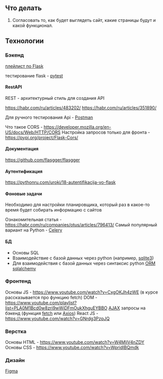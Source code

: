 ## Что делать
1. Согласовать то, как будет выглядеть сайт, какие страницы будут и какой функционал.

## Технологии
### Бэкенд

[плейлист по Flask](https://www.youtube.com/playlist?list=PLA0M1Bcd0w8yrxtwgqBvT6OM4HkOU3xYn)

тестирование flask - [pytest](https://flask.palletsprojects.com/en/stable/testing/)
#### RestAPI

REST - архитектурный стиль для создания API

https://habr.com/ru/articles/483202/
https://habr.com/ru/articles/351890/

Для ручного тестирования Api - [Postman](https://www.postman.com/)

Что такое CORS - https://developer.mozilla.org/en-US/docs/Web/HTTP/CORS
Настройка запросов только для фронта - https://pypi.org/project/Flask-Cors/


#### Документация

https://github.com/flasgger/flasgger


#### Аутентификация

https://pythonru.com/uroki/18-autentifikacija-vo-flask


#### Фоновые задачи
Необходимо для настройки планировщика, который раз в какое-то время будет собирать информацию с сайтов

Ознакомительная статья - https://habr.com/ru/companies/otus/articles/796413/
Самый популярный вариант на Python - [Celery](https://docs.celeryq.dev/en/stable/)

#### БД

- Основы SQL
- Взаимодействие с базой данных через python (например, [sqlite3](https://docs.python.org/3/library/sqlite3.html))
- Для взаимодействия с базой данных через синтаксис python [ORM sqlalchemy](https://docs.sqlalchemy.org/en/20/)


### Фронтенд

Основы JS - https://www.youtube.com/watch?v=CxgOKJh4zWE (в курсе рассказывается про функцию fetch)
DOM - https://www.youtube.com/playlist?list=PLA0M1Bcd0w8zri9wWiDFmOukXhguEYBBO
[AJAX](https://developer.mozilla.org/en-US/docs/Glossary/AJAX) запросы на бэкенд (функция [fetch](https://developer.mozilla.org/en-US/docs/Web/API/Fetch_API/Using_Fetch) или [Axios](https://axios-http.com/ru/docs/intro))
React JS - https://www.youtube.com/watch?v=GNrdg3PzpJQ


### Верстка

Основы HTML - https://www.youtube.com/watch?v=W4MIiV4nZDY
Основы СSS - https://www.youtube.com/watch?v=WpridlBQmdk

### Дизайн

[Figma]([https://www.figma.com/](https://vk.com/away.php?to=https%3A%2F%2Fwww.figma.com%2F&utf=1))
